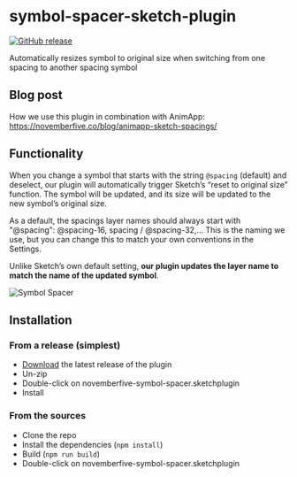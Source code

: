 symbol-spacer-sketch-plugin
=========
[![GitHub release](https://badge.fury.io/gh/novemberfiveco%2Fsymbol-spacer-sketch-plugin.svg?maxAge=3600)](https://github.com/novemberfiveco/symbol-spacer-sketch-plugin/releases)

Automatically resizes symbol to original size when switching from one spacing to another spacing symbol

## Blog post
How we use this plugin in combination with AnimApp: 
https://novemberfive.co/blog/animapp-sketch-spacings/

## Functionality
When you change a symbol that starts with the string `@spacing` (default) and deselect, our plugin will automatically trigger Sketch’s “reset to original size” function. The symbol will be updated, and its size will be updated to the new symbol’s original size.
 
As a default, the spacings layer names should always start with "@spacing": @spacing-16, spacing / @spacing-32,... This is the naming we use, but you can change this to match your own conventions in the Settings.
 
Unlike Sketch’s own default setting, **our plugin updates the layer name to match the name of the updated symbol**.

![Symbol Spacer](https://raw.githubusercontent.com/novemberfiveco/symbol-spacer-sketch-plugin/master/src/images/spacing-plugin.gif)

## Installation

### From a release (simplest)

* [Download](https://github.com/novemberfiveco/symbol-spacer-sketch-plugin/releases/latest) the latest release of the plugin
* Un-zip
* Double-click on novemberfive-symbol-spacer.sketchplugin
* Install

### From the sources

* Clone the repo
* Install the dependencies (`npm install`)
* Build (`npm run build`)
* Double-click on novemberfive-symbol-spacer.sketchplugin
